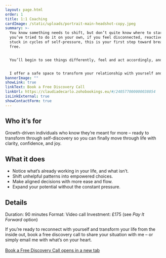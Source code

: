 ```yaml
---
layout: page.html
order: 1
title: 1:1 Coaching
cardImage: /static/uploads/portrait-main-headshot-copy.jpeg
summary: >-
  You know something needs to shift, but don’t quite know where to start. If
  you’ve tried to do it on your own, if you feel disconnected, reactive, or
  stuck in cycles of self-pressure, this is your first step toward breaking
  free.


  You’ll begin to see things differently, feel and act accordingly, and as a result you'll start seeing the results you want. You'll learn to create sustainable habits with more clarity, purpose, and ease, without falling into extremes or impossible expectations.


  I offer a safe space to transform your relationship with yourself and start building change from the inside out.
bannerImage: ""
showLink: true
linkText: Book a Free Discovery Call
linkUrl: https://claudiadecarlo.zohobookings.eu/#/240577000000038054
isLinkExternal: true
showContactForm: true
---
```

## Who it’s for

Growth-driven individuals who know they’re meant for more – ready to transform through self-discovery so you can finally move through life with clarity, confidence, and joy.

## What it does

* Notice what’s already working in your life, and what isn’t.
* Shift unhelpful patterns into empowered choices.
* Make aligned decisions with more ease and flow.
* Expand your potential without the constant pressure.

## Details

Duration: 90 minutes
Format: Video call
Investment: £175 (see *Pay It Forward* option)

If you’re ready to reconnect with yourself and transform your life from the inside out, book a free discovery call to share your situation with me – or simply email me with what’s on your heart.\
\
<a href="https://claudiadecarlo.zohobookings.eu/#/240577000000038054" rel="noopener noreferrer" class="btn" target="_blank">Book a Free Discovery Call <span class="sr-only">opens in a new tab</span></a>
